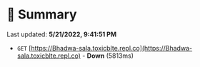 # 📖 Summary
Last updated: **5/21/2022, 9:41:51 PM**

- `GET` [https://Bhadwa-sala.toxicblte.repl.co](https://Bhadwa-sala.toxicblte.repl.co) - **Down** (5813ms)

